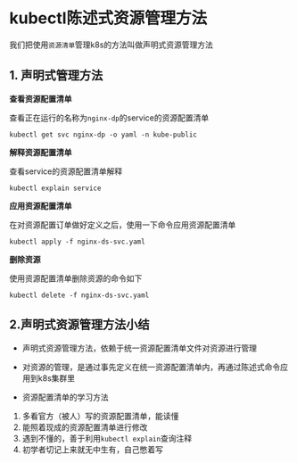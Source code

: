 # kubectl陈述式资源管理方法

我们把使用`资源清单`管理k8s的方法叫做声明式资源管理方法


## 1. 声明式管理方法

**查看资源配置清单**

查看正在运行的名称为`nginx-dp`的service的资源配置清单

```shell
kubectl get svc nginx-dp -o yaml -n kube-public
```


**解释资源配置清单**


查看service的资源配置清单解释

```shell
kubectl explain service
```


**应用资源配置清单**

在对资源配置订单做好定义之后，使用一下命令应用资源配置清单

```shell
kubectl apply -f nginx-ds-svc.yaml
```


**删除资源**

使用资源配置清单删除资源的命令如下

```shell
kubectl delete -f nginx-ds-svc.yaml
```


## 2.声明式资源管理方法小结

- 声明式资源管理方法，依赖于统一资源配置清单文件对资源进行管理

- 对资源的管理，是通过事先定义在统一资源配置清单内，再通过陈述式命令应用到k8s集群里


- 资源配置清单的学习方法

 1. 多看官方（被人）写的资源配置清单，能读懂
 2. 能照着现成的资源配置清单进行修改
 3. 遇到不懂的，善于利用`kubectl explain`查询注释
 4. 初学者切记上来就无中生有，自己憋着写







